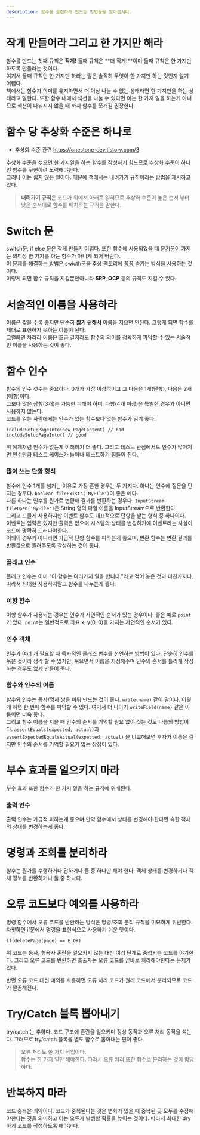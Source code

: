 ```yaml
---
description: 함수를 클린하게 만드는 방법들을 알아봅시다.
---
```


# 작게 만들어라 그리고 한 가지만 해라
함수를 만드는 첫째 규칙은 **작게!** 둘째 규칙은 **더 작게!**이며 둘째 규칙은 한 가지만 하도록 만들라는 것이다. <br>
여기서 둘째 규칙인 한 가지만 하라는 말은 솔직히 무엇이 한 가지만 하는 것인지 알기 어렵다. <br>
책에서는 함수가 의미를 유지하면서 더 이상 나눌 수 없는 상태라면 한 가지만을 하는 상태라고 말한다. 또한 함수 내에서 섹션을 나눌 수 있다면 이는 한 가지 일을 하는게 아니므로 섹션이 나눠지지 않을 때 까지 함수를 쪼개길 권장한다. <br>

# 함수 당 추상화 수준은 하나로
- 추상화 수준 관련 https://onestone-dev.tistory.com/3  <br>

추상화 수준을 섞으면 한 가지일을 하는 함수를 작성하기 힘드므로 추상화 수준이 하나인 함수를 구현하려 노력해야한다. <br>
그러나 이는 쉽지 않은 일이다. 때문에 책에서는 내려가기 규칙이라는 방법을 제시하고 있다. <br>

> **내려가기 규칙**은 코드가 위에서 아래로 읽히므로 추상화 수준이 높은 순서 부터 낮은 순서대로 함수를 배치하는 규칙을 말한다.

# Switch 문
switch문, if else 문은 작게 만들기 어렵다. 또한 함수에 사용되었을 때 분기문이 가지는 의미상 한 가지를 하는 함수가 아니게 되어 버린다. <br>
이 문제를 해결하는 방법은 swicth문을 추상 팩토리에 꽁꽁 숨기는 방식을 사용하는 것이다. <br>
이렇게 되면 함수 규칙을 지킬뿐만아니라 **SRP, OCP** 등의 규칙도 지킬 수 있다.<br>

# 서술적인 이름을 사용하라
이름은 짧을 수록 좋지만 단순히 **짧기 위해서** 이름을 지으면 안된다. 그렇게 되면 함수를 제대로 표현하지 못하는 이름이 된다. <br>
그럴빠엔 차라리 이름은 조금 길지라도 함수의 의미를 정확하게 파악할 수 있는 서술적인 이름을 사용하는 것이 좋다. <br>

# 함수 인수
함수의 인수 갯수는 중요하다. 0개가 가장 이상적이고 그 다음은 1개(단항), 다음은 2개(이항)이다. <br>
그보다 많은 삼항(3개)는 가능한 피해야 하며, 다항(4개 이상)은 특별한 경우가 아니면 사용하지 않는다. <br>
코드를 읽는 사람에게는 인수가 있는 함수보다 없는 함수가 읽기 좋다. <br>
```
includeSetupPageInto(new PageContent) // bad
includeSetupPageInto() // good
```
위 예제처럼 인수가 없는게 이해하기 더 좋다. 그리고 테스트 관점에서도 인수가 많아지면 인수만큼 테스트 케이스가 늘어나 테스트하기 힘들어 진다. <br>

### 많이 쓰는 단항 형식
함수에 인수 1개를 넘기는 이유로 가장 흔한 경우는 두 가지다. 하나는 인수에 질문을 던지는 경우다. `boolean fileExists('MyFile')`이 좋은 예다. <br>
다른 하나는 인수를 뭔가로 변환해 결과를 반환하는 경우다. `InputStream fileOpen('MyFile')`은 String 형의 파일 이름을 InputStream으로 반환한다. <br>
그리고 드물게 사용하지만 이벤트 함수도 대표적으로 단항을 받는 형식 중 하나이다. <br> 
이벤트는 입력은 있지만 출력은 없으며 시스템의 상태를 변경하기에 이벤트라는 사실이 코드에 명확히 드러나야한다. <br>
이외의 경우가 아니라면 가급적 단항 함수를 피하는게 좋으며, 변환 함수는 변환 결과를 반환값으로 돌려주도록 작성하는 것이 좋다. <br>

### 플래그 인수
플래그 인수는 이미 "이 함수는 여러가지 일을 합니다."라고 적어 놓은 것과 마찬가지다. 따라서 최대한 사용하지말고 함수를 나누는게 좋다. <br>

### 이항 함수
이항 함수가 사용되는 경우는 인수가 자연적인 순서가 있는 경우이다. 좋은 예로 `point`가 있다. `point`는 일반적으로 좌표 x, y(0, 0)을 가지는 자연적인 순서가 있다. <br>

### 인수 객체
인수가 여러 개 필요할 때 독자적인 클래스 변수롤 선언하는 방법이 있다. 단순히 인수를 묶은 것이라 생각 할 수 있지만, 묶으면서 이름을 지정해주며 인수의 순서를 틀리게 작성하는 경우도 없게 만들어 준다. <br>

### 함수와 인수의 이름
함수와 인수는 동사/명사 쌍을 이뤄 만드는 것이 좋다. `write(name)` 같이 말이다.
이렇게 하면 한 번에 함수를 파악할 수 있다. 여기서 더 나아가 `writeField(name)` 같은 이름이면 더욱 좋다. <br>
그리고 함수 이름을 지을 때 인수의 순서를 기억할 필요 없이 짓는 것도 나름의 방법이다. `assertEquals(expected, actual)`과 `assertExpectedEqualsActual(expected, actual)` 을 비교해보면 후자가 이름은 길지만 인수의 순서를 기억할 필요가 없는 장점이 있다. <br>

# 부수 효과를 일으키지 마라
부수 효과 또한 함수가 한 가지 일을 하는 규칙에 위배된다.

### 출력 인수
출력 인수는 가급적 피하는게 좋으며 만약 함수에서 상태를 변경해야 한다면 속한 객체의 상태를 변경하는게 좋다. <br>

# 명령과 조회를 분리하라
함수는 뭔가를 수행하거나 답하거나 둘 중 하나만 해야 한다. 객체 상태를 변경하거나 객체 정보를 반환하거나 둘 중 하나다. <br>

# 오류 코드보다 예외를 사용하라
명령 함수에서 오류 코드를 반환하는 방식은 명령/조회 분리 규칙을 미묘하게 위반한다. 자칫하면 if문에서 명령을 표현식으로 사용하기 쉬운 탓이다. <br>
```
if(deletePage(page) == E_OK)
```
위 코드는 동사, 형용사 혼란을 일으키지 않는 대신 여러 단계로 중첩되는 코드를 야기한다. 그리고 오류 코드를 반환하면 호출자는 오류 코드를 곧바로 처리해야한다는 문제가 있다. <br>

반면 오류 코드 대신 예외를 사용하면 오류 처리 코드가 원래 코드에서 분리되므로 코드가 깔끔해진다. <br>

# Try/Catch 블록 뽑아내기
try/catch 는 추하다. 코드 구조에 혼란을 일으키며 정상 동작과 오류 처리 동작을 섞는다. 그러므로 try/catch 블록을 별도 함수로 뽑아내는 편이 좋다. <br>

> 오류 처리도 한 가지 작업이다. <br>
함수는 한 가지 일만 해야한다. 따라서 오류 처리 또한 함수로 분리하는 것이 합당하다.

# 반복하지 마라
코드 중복은 죄악이다. 코드가 중복된다는 것은 변화가 있을 때 중복된 곳 모두를 수정해야한다는 것을 의미하고 이는 오류가 발생할 확률을 높이는 것이다. 따라서 최대한 dry하게 코드를 작성하도록 해야한다. <br>
